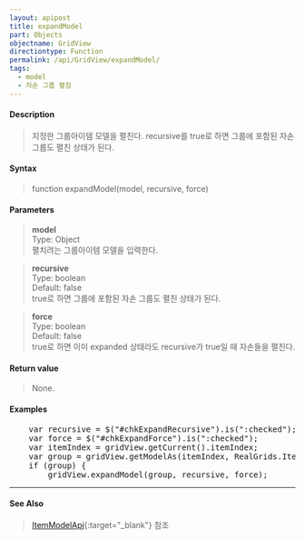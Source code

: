 ```yaml
---
layout: apipost
title: expandModel
part: Objects
objectname: GridView
directiontype: Function
permalink: /api/GridView/expandModel/
tags: 
  - model
  - 자손 그룹 펼침
---
```



#### Description

> 지정한 그룹아이템 모델을 펼친다. recursive를 true로 하면 그룹에 포함된 자손 그룹도 펼친 상태가 된다.

#### Syntax

> function expandModel(model, recursive, force)

#### Parameters

> **model**  
> Type: Object  
> 펼치려는 그룹아이템 모델을 입력한다.  

> **recursive**  
> Type: boolean  
> Default: false  
> true로 하면 그룹에 포함된 자손 그룹도 펼친 상태가 된다.

> **force**  
> Type: boolean  
> Default: false  
> true로 하면 이미 expanded 상태라도 recursive가 true일 때 자손들을 펼친다.

#### Return value

> None.

#### Examples 

<pre class="prettyprint">
    var recursive = $("#chkExpandRecursive").is(":checked");
    var force = $("#chkExpandForce").is(":checked");
	var itemIndex = gridView.getCurrent().itemIndex;
	var group = gridView.getModelAs(itemIndex, RealGrids.ItemType.GROUP);
	if (group) {
	    gridView.expandModel(group, recursive, force);
</pre>

---

#### See Also

> [ItemModelApi](http://demo.realgrid.com/Demo/ItemModelApi){:target="_blank"} 참조